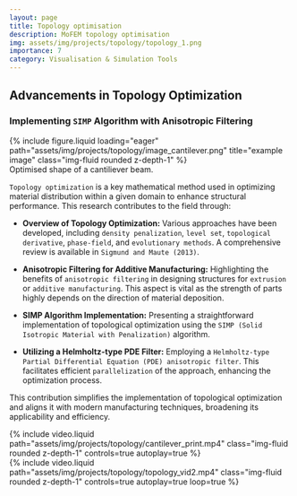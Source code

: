 ```yaml
---
layout: page
title: Topology optimisation
description: MoFEM topology optimisation
img: assets/img/projects/topology/topology_1.png
importance: 7
category: Visualisation & Simulation Tools
---
```


## Advancements in Topology Optimization 
### Implementing `SIMP` Algorithm with Anisotropic Filtering

<div class="row">
    <div class="col-sm mt-3 mt-md-0">
        {% include figure.liquid loading="eager" path="assets/img/projects/topology/image_cantilever.png" title="example image" class="img-fluid rounded z-depth-1" %}
    </div>
</div>
<div class="caption">
    Optimised shape of a cantiliever beam.
</div>

`Topology optimization` is a key mathematical method used in optimizing material distribution within a given domain to enhance structural performance. This research contributes to the field through:

- **Overview of Topology Optimization:** Various approaches have been developed, including `density penalization`, `level set`, `topological derivative`, `phase-field`, and `evolutionary methods`. A comprehensive review is available in `Sigmund and Maute (2013)`.

- **Anisotropic Filtering for Additive Manufacturing:** Highlighting the benefits of `anisotropic filtering` in designing structures for `extrusion` or `additive manufacturing`. This aspect is vital as the strength of parts highly depends on the direction of material deposition.

- **SIMP Algorithm Implementation:** Presenting a straightforward implementation of topological optimization using the `SIMP (Solid Isotropic Material with Penalization)` algorithm.

- **Utilizing a Helmholtz-type PDE Filter:** Employing a `Helmholtz-type Partial Differential Equation (PDE) anisotropic filter`. This facilitates efficient `parallelization` of the approach, enhancing the optimization process.

This contribution simplifies the implementation of topological optimization and aligns it with modern manufacturing techniques, broadening its applicability and efficiency.


<div class="row mt-3">
    <div class="col-sm mt-3 mt-md-0">
        {% include video.liquid path="assets/img/projects/topology/cantilever_print.mp4" class="img-fluid rounded z-depth-1" controls=true autoplay=true %}
    </div>
    <div class="col-sm mt-3 mt-md-0">
        {% include video.liquid path="assets/img/projects/topology/topology_vid2.mp4" class="img-fluid rounded z-depth-1" controls=true autoplay=true loop=true %}
    </div>
</div>



